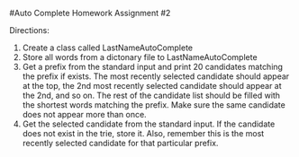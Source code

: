#Auto Complete
Homework Assignment #2

Directions:
1. Create a class called LastNameAutoComplete
2. Store all words from a dictonary file to LastNameAutoComplete
3. Get a prefix from the standard input and print 20 candidates matching the prefix if exists. The most recently selected candidate should appear at the top, the 2nd most recently selected candidate should appear at the 2nd, and so on. The rest of the candidate list should be filled with the shortest words matching the prefix. Make sure the same candidate does not appear more than once.
4. Get the selected candidate from the standard input. If the candidate does not exist in the trie, store it. Also, remember this is the most recently selected candidate for that particular prefix.

